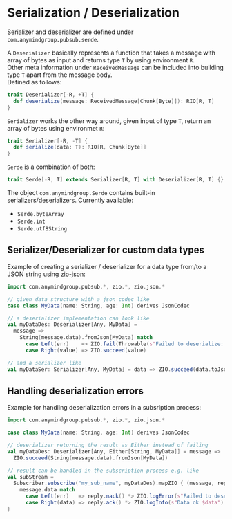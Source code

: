 # Serialization / Deserialization

Serializer and deserializer are defined under `com.anymindgroup.pubsub.serde`.

A `Deserializer` basically represents a function that takes a message with array of bytes as input and returns type `T` by using environment `R`.  
Other meta information under `ReceivedMessage` can be included into building type `T` apart from the message body.  
Defined as follows:
```scala
trait Deserializer[-R, +T] {
  def deserialize(message: ReceivedMessage[Chunk[Byte]]): RIO[R, T]
}
```

`Serializer` works the other way around, given input of type `T`, return an array of bytes using environmet `R`:
```scala
trait Serializer[-R, -T] {
  def serialize(data: T): RIO[R, Chunk[Byte]]
}
```

`Serde` is a combination of both:
```scala
trait Serde[-R, T] extends Serializer[R, T] with Deserializer[R, T] {}
```

The object `com.anymindgroup.Serde` contains built-in serializers/deserializers.
Currently available:
 - `Serde.byteArray`
 - `Serde.int`
 - `Serde.utf8String`

## Serializer/Deserializer for custom data types

Example of creating a serializer / deserializer for a data type from/to a JSON string using [zio-json](https://github.com/zio/zio-json):

```scala
import com.anymindgroup.pubsub.*, zio.*, zio.json.*

// given data structure with a json codec like
case class MyData(name: String, age: Int) derives JsonCodec

// a deserializer implementation can look like
val myDataDes: Deserializer[Any, MyData] =
  message =>
    String(message.data).fromJson[MyData] match
      case Left(err)    => ZIO.fail(Throwable(s"Failed to deserialize: $err"))
      case Right(value) => ZIO.succeed(value)

// and a serializer like
val myDataSer: Serializer[Any, MyData] = data => ZIO.succeed(data.toJson.getBytes())
```

## Handling deserialization errors

Example for handling deserialization errors in a subsription process:

```scala
import com.anymindgroup.pubsub.*, zio.*, zio.json.*

case class MyData(name: String, age: Int) derives JsonCodec

// deserializer returning the result as Either instead of failing
val myDataDes: Deserializer[Any, Either[String, MyData]] = message =>
  ZIO.succeed(String(message.data).fromJson[MyData])

// result can be handled in the subscription process e.g. like
val subStream =
  Subscriber.subscribe("my_sub_name", myDataDes).mapZIO { (message, reply) =>
    message.data match
      case Left(err)   => reply.nack() *> ZIO.logError(s"Failed to deserialize: $err")
      case Right(data) => reply.ack() *> ZIO.logInfo(s"Data ok $data")
}
```